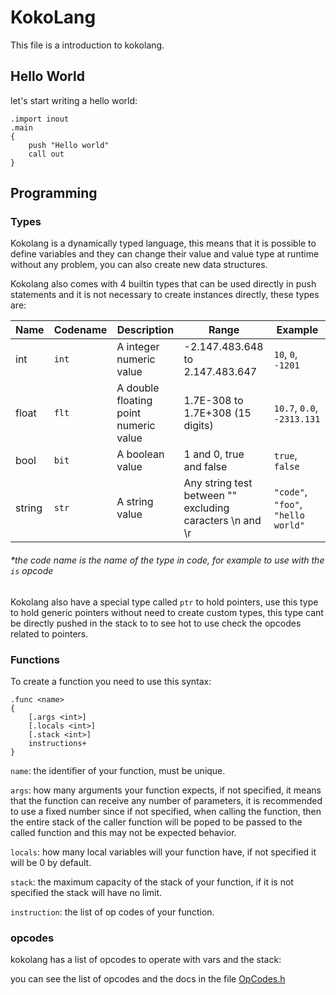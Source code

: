# KokoLang
This file is a introduction to kokolang.

## Hello World
let's start writing a hello world:
```kl
.import inout
.main
{
    push "Hello world"
    call out
}
```

## Programming

### Types

Kokolang is a dynamically typed language, this means that it is possible to define variables and they can change their value and value type at runtime without any problem, you can also create new data structures.

Kokolang also comes with 4 builtin types that can be used directly in push statements and it is not necessary to create instances directly, these types are:

| Name		| Codename	| Description	| Range		| Example	|
| -------	| ------	| ------		| ------	| ------	|
| int 		| `int`		| A integer numeric value	| -2.147.483.648 to 2.147.483.647	| `10`, `0`, `-1201` |
| float		| `flt`		| A double floating point numeric value	|  1.7E-308 to 1.7E+308 (15 digits)	| `10.7`, `0.0`, `-2313.131` |
| bool 		| `bit`		| A boolean value	| 1 and 0, true and false	| `true`, `false` |
| string	| `str`		| A string value	| Any string test between "" excluding caracters \n and \r	| `"code"`, `"foo"`, `"hello world"` |
###### *the code name is the name of the type in code, for example to use with the `is` opcode

Kokolang also have a special type called `ptr` to hold pointers, use this type to hold generic pointers without need to create custom types, this type cant be directly pushed in the stack to to see hot to use check the opcodes related to pointers.

### Functions
To create a function you need to use this syntax:
```kl
.func <name>
{
	[.args <int>]
	[.locals <int>]
	[.stack <int>]
	instructions+
}
```
`name`: the identifier of your function, must be unique.

`args`: how many arguments your function expects, if not specified, it means that the function can receive any number of parameters, it is recommended to use a fixed number since if not specified, when calling the function, then the entire stack of the caller function will be poped to be passed to the called function and this may not be expected behavior.

`locals`: how many local variables will your function have, if not specified it will be 0 by default.

`stack`: the maximum capacity of the stack of your function, if it is not specified the stack will have no limit.

`instruction`: the list of op codes of your function.

### opcodes
kokolang has a list of opcodes to operate with vars and the stack:

you can see the list of opcodes and the docs in the file [OpCodes.h](https://github.com/Tabizzz/KokoLang/blob/master/src/include/Runtime/OpCodes.h)